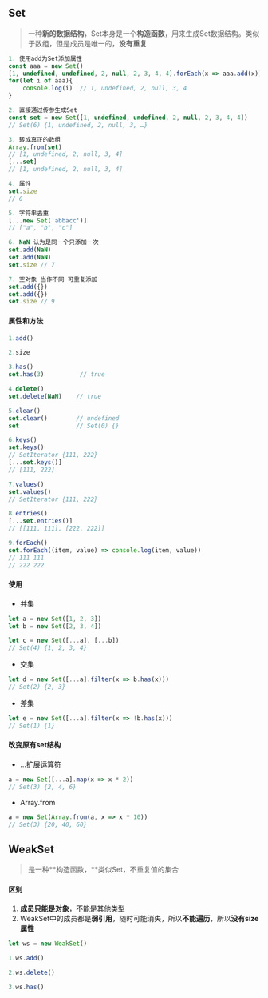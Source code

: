 ## Set

> 一种**新的数据结构**，Set本身是一个**构造函数**，用来生成Set数据结构。类似于数组，但是成员是唯一的，**没有重复**

```js
1. 使用add为Set添加属性
const aaa = new Set()
[1, undefined, undefined, 2, null, 2, 3, 4, 4].forEach(x => aaa.add(x))
for(let i of aaa){
    console.log(i)  // 1, undefined, 2, null, 3, 4
}

2. 直接通过传参生成Set
const set = new Set([1, undefined, undefined, 2, null, 2, 3, 4, 4])
// Set(6) {1, undefined, 2, null, 3, …}

3. 转成真正的数组
Array.from(set)
// [1, undefined, 2, null, 3, 4]
[...set]
// [1, undefined, 2, null, 3, 4]

4. 属性
set.size
// 6

5. 字符串去重
[...new Set('abbacc')]
// ["a", "b", "c"]

6. NaN 认为是同一个只添加一次
set.add(NaN)
set.add(NaN)
set.size // 7

7. 空对象 当作不同 可重复添加
set.add({})
set.add({})
set.size // 9
```

#### 属性和方法

```js
1.add()

2.size

3.has()
set.has(3)          // true

4.delete()
set.delete(NaN)    // true

5.clear()            
set.clear()        // undefined
set                // Set(0) {}

6.keys()
set.keys()
// SetIterator {111, 222}
[...set.keys()]
// [111, 222]

7.values()
set.values()
// SetIterator {111, 222}

8.entries()
[...set.entries()]
// [[111, 111], [222, 222]]

9.forEach()
set.forEach((item, value) => console.log(item, value))
// 111 111
// 222 222
```

#### 使用

* 并集

```js
let a = new Set([1, 2, 3])
let b = new Set([2, 3, 4])

let c = new Set([...a], [...b])
// Set(4) {1, 2, 3, 4}
```

* 交集

```js
let d = new Set([...a].filter(x => b.has(x)))
// Set(2) {2, 3}
```

* 差集

```js
let e = new Set([...a].filter(x => !b.has(x)))
// Set(1) {1}
```

#### 改变原有set结构

* ...扩展运算符

```js
a = new Set([...a].map(x => x * 2))
// Set(3) {2, 4, 6}
```

* Array.from

```js
a = new Set(Array.from(a, x => x * 10))
// Set(3) {20, 40, 60}
```

## WeakSet

> 是一种**构造函数，**类似Set，不重复值的集合

#### 区别

1. **成员只能是对象**，不能是其他类型
2. WeakSet中的成员都是**弱引用**，随时可能消失，所以**不能遍历**，所以**没有size属性**

```js
let ws = new WeakSet()

1.ws.add()

2.ws.delete()

3.ws.has()
```



